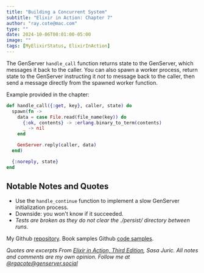 ```yaml
---
title: "Building a Concurrent System"
subtitle: "Elixir in Action: Chapter 7"
author: "ray.cote@mac.com"
type: ""
date: 2024-10-06T00:01:00-05:00
image: ""
tags: [MyElixirStatus, ElixirInAction]
---
```


The GenServer `handle_call` function returns state to the GenServer, which messages it back to the caller.
You can also spawn a worker process, return state to the GenServer instructing it _not_ to message back to the caller, then send a message directly from the spawned worker function.

Example provided in the chapter:

``` elixir
def handle_call({:get, key}, caller, state) do
  spawn(fn ->
    data = case File.read(file_name(key)) do
      {:ok, contents} -> :erlang.binary_to_term(contents)
      _ -> nil
    end

    GenServer.reply(caller, data)
  end)

  {:noreply, state}
end
```



## Notable Notes and Quotes

<!--more-->

- Use the `handle_continue` function to implement a slow GenServer initialization process.
- Downside: you won't know if it succeeded.
- _Tests are broken as they do not clear the ./persist/ directory between runs._

My Github [repository](https://github.com/rgacote/ElixirInAction3rdEdition).
Book samples Github [code samples](https://github.com/sasa1977/elixir-in-action).

_Quotes are excerpts From [Elixir in Action, Third Edition](https://www.manning.com/books/elixir-in-action-third-edition), Sasa Juric._
_All notes and comments are my own opinion. Follow me at [@rgacote@genserver.social](https://genserver.social/rgacote)_
